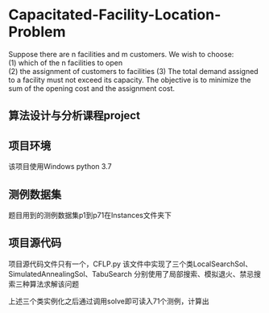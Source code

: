 # Capacitated-Facility-Location-Problem
Suppose there are n facilities and m customers. 
We wish to choose:  
(1) which of the n facilities to open  
(2) the assignment of customers to facilities 
(3) The total demand assigned to a facility must not exceed its capacity. 
The objective is to minimize the sum of the opening cost and the assignment cost. 

## 算法设计与分析课程project

## 项目环境
该项目使用Windows python 3.7

## 测例数据集
题目用到的测例数据集p1到p71在Instances文件夹下

## 项目源代码
项目源代码文件只有一个，CFLP.py
该文件中实现了三个类LocalSearchSol、SimulatedAnnealingSol、TabuSearch
分别使用了局部搜索、模拟退火、禁忌搜索三种算法求解该问题

上述三个类实例化之后通过调用solve即可读入71个测例，计算出
